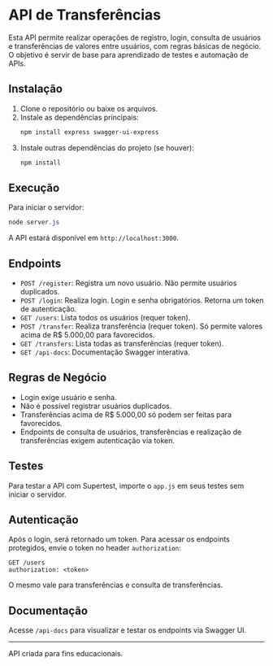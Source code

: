 # API de Transferências

Esta API permite realizar operações de registro, login, consulta de usuários e transferências de valores entre usuários, com regras básicas de negócio. O objetivo é servir de base para aprendizado de testes e automação de APIs.

## Instalação

1. Clone o repositório ou baixe os arquivos.
2. Instale as dependências principais:
   ```powershell
   npm install express swagger-ui-express
   ```
3. Instale outras dependências do projeto (se houver):
   ```powershell
   npm install
   ```

## Execução

Para iniciar o servidor:
```powershell
node server.js
```
A API estará disponível em `http://localhost:3000`.

## Endpoints

* `POST /register`: Registra um novo usuário. Não permite usuários duplicados.
* `POST /login`: Realiza login. Login e senha obrigatórios. Retorna um token de autenticação.
* `GET /users`: Lista todos os usuários (requer token).
* `POST /transfer`: Realiza transferência (requer token). Só permite valores acima de R$ 5.000,00 para favorecidos.
* `GET /transfers`: Lista todas as transferências (requer token).
* `GET /api-docs`: Documentação Swagger interativa.

## Regras de Negócio

* Login exige usuário e senha.
* Não é possível registrar usuários duplicados.
* Transferências acima de R$ 5.000,00 só podem ser feitas para favorecidos.
* Endpoints de consulta de usuários, transferências e realização de transferências exigem autenticação via token.

## Testes

Para testar a API com Supertest, importe o `app.js` em seus testes sem iniciar o servidor.

## Autenticação

Após o login, será retornado um token. Para acessar os endpoints protegidos, envie o token no header `authorization`:

```http
GET /users
authorization: <token>
```

O mesmo vale para transferências e consulta de transferências.

## Documentação

Acesse `/api-docs` para visualizar e testar os endpoints via Swagger UI.

---

API criada para fins educacionais.
